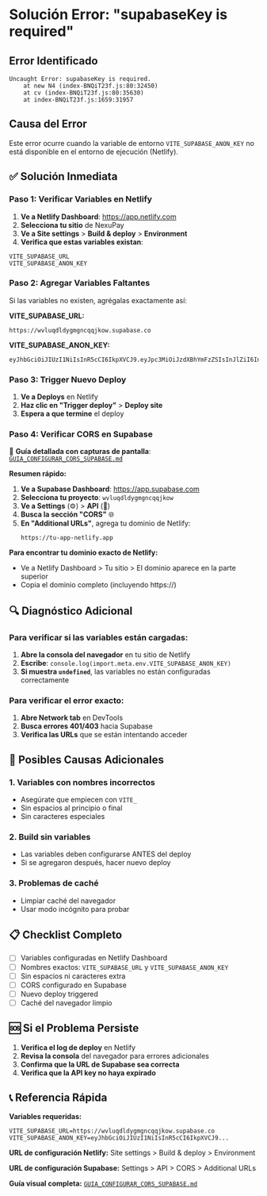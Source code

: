 # Solución Error: "supabaseKey is required"

## Error Identificado

```
Uncaught Error: supabaseKey is required.
    at new N4 (index-BNQiT23f.js:80:32450)
    at cv (index-BNQiT23f.js:80:35630)
    at index-BNQiT23f.js:1659:31957
```

## Causa del Error

Este error ocurre cuando la variable de entorno `VITE_SUPABASE_ANON_KEY` no está disponible en el entorno de ejecución (Netlify).

## ✅ Solución Inmediata

### Paso 1: Verificar Variables en Netlify

1. **Ve a Netlify Dashboard**: https://app.netlify.com
2. **Selecciona tu sitio** de NexuPay
3. **Ve a Site settings** > **Build & deploy** > **Environment**
4. **Verifica que estas variables existan**:

```
VITE_SUPABASE_URL
VITE_SUPABASE_ANON_KEY
```

### Paso 2: Agregar Variables Faltantes

Si las variables no existen, agrégalas exactamente así:

**VITE_SUPABASE_URL:**
```
https://wvluqdldygmgncqqjkow.supabase.co
```

**VITE_SUPABASE_ANON_KEY:**
```
eyJhbGciOiJIUzI1NiIsInR5cCI6IkpXVCJ9.eyJpc3MiOiJzdXBhYmFzZSIsInJlZiI6Ind2bHVxZGxkeWdtZ25jcXFqa293Iiwicm9sZSI6ImFub24iLCJpYXQiOjE3NTk0MzIzMTgsImV4cCI6MjA3NTAwODMxOH0.MAdrj__CjDY8DlLn9Nzsm1spx8MXH1_uWe6OjVGiWM4
```

### Paso 3: Trigger Nuevo Deploy

1. **Ve a Deploys** en Netlify
2. **Haz clic en "Trigger deploy"** > **Deploy site**
3. **Espera a que termine** el deploy

### Paso 4: Verificar CORS en Supabase

📍 **Guía detallada con capturas de pantalla**: [`GUIA_CONFIGURAR_CORS_SUPABASE.md`](GUIA_CONFIGURAR_CORS_SUPABASE.md)

**Resumen rápido:**
1. **Ve a Supabase Dashboard**: https://app.supabase.com
2. **Selecciona tu proyecto**: `wvluqdldygmgncqqjkow`
3. **Ve a Settings** (⚙️) > **API** (📡)
4. **Busca la sección "CORS"** 🌐
5. **En "Additional URLs"**, agrega tu dominio de Netlify:
   ```
   https://tu-app-netlify.app
   ```

**Para encontrar tu dominio exacto de Netlify:**
- Ve a Netlify Dashboard > Tu sitio > El dominio aparece en la parte superior
- Copia el dominio completo (incluyendo https://)

## 🔍 Diagnóstico Adicional

### Para verificar si las variables están cargadas:

1. **Abre la consola del navegador** en tu sitio de Netlify
2. **Escribe**: `console.log(import.meta.env.VITE_SUPABASE_ANON_KEY)`
3. **Si muestra `undefined`**, las variables no están configuradas correctamente

### Para verificar el error exacto:

1. **Abre Network tab** en DevTools
2. **Busca errores 401/403** hacia Supabase
3. **Verifica las URLs** que se están intentando acceder

## 🚨 Posibles Causas Adicionales

### 1. Variables con nombres incorrectos
- Asegúrate que empiecen con `VITE_`
- Sin espacios al principio o final
- Sin caracteres especiales

### 2. Build sin variables
- Las variables deben configurarse ANTES del deploy
- Si se agregaron después, hacer nuevo deploy

### 3. Problemas de caché
- Limpiar caché del navegador
- Usar modo incógnito para probar

## 📋 Checklist Completo

- [ ] Variables configuradas en Netlify Dashboard
- [ ] Nombres exactos: `VITE_SUPABASE_URL` y `VITE_SUPABASE_ANON_KEY`
- [ ] Sin espacios ni caracteres extra
- [ ] CORS configurado en Supabase
- [ ] Nuevo deploy triggered
- [ ] Caché del navegador limpio

## 🆘 Si el Problema Persiste

1. **Verifica el log de deploy** en Netlify
2. **Revisa la consola** del navegador para errores adicionales
3. **Confirma que la URL de Supabase sea correcta**
4. **Verifica que la API key no haya expirado**

## 📞 Referencia Rápida

**Variables requeridas:**
```
VITE_SUPABASE_URL=https://wvluqdldygmgncqqjkow.supabase.co
VITE_SUPABASE_ANON_KEY=eyJhbGciOiJIUzI1NiIsInR5cCI6IkpXVCJ9...
```

**URL de configuración Netlify:**
Site settings > Build & deploy > Environment

**URL de configuración Supabase:**
Settings > API > CORS > Additional URLs

**Guía visual completa:**
[`GUIA_CONFIGURAR_CORS_SUPABASE.md`](GUIA_CONFIGURAR_CORS_SUPABASE.md)
